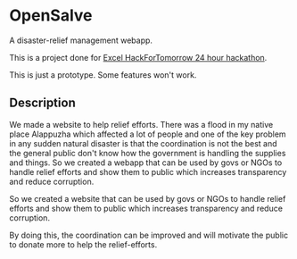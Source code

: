 # OpenSalve

A disaster-relief management webapp.

This is a project done for [Excel HackForTomorrow 24 hour hackathon](http://hackfortomorrow.excelmec.org/).

This is just a prototype. Some features won't work.

## Description

We made a website to help relief efforts. There was a flood in my native place Alappuzha which affected a lot of people and one of the key problem in any sudden natural disaster is that the coordination is not the best and the general public don't know how the government is handling the supplies and things. So we created a webapp that can be used by govs or NGOs to handle relief efforts and show them to public which increases transparency and reduce corruption.

So we created a website that can be used by govs or NGOs to handle relief efforts and show them to public which increases transparency and reduce corruption.

By doing this, the coordination can be improved and will motivate the public to donate more to help the relief-efforts.
